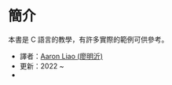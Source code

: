 # 簡介

本書是 C 語言的教學，有許多實際的範例可供參考。

* 譯者：[Aaron Liao (廖明沂)](http://aaron.netdpi.net)
* 更新：2022 ~   
* 
